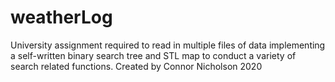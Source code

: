 # weatherLog 
University assignment required to read in multiple files of data implementing a self-written binary search tree and STL map to conduct a variety of search related functions.
Created by Connor Nicholson 2020
